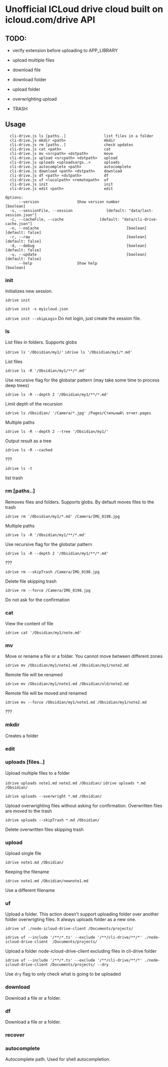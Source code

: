 # Unofficial ICLoud drive cloud built on icloud.com/drive API

## TODO:
- verify extension before uploading to APP_LIBRARY
- upload multiple files
- download file
- download folder
- upload folder

- overwrighting upload
- TRASH

## Usage
```Commands:
  cli-drive.js ls [paths..]                 list files in a folder
  cli-drive.js mkdir <path>                 mkdir
  cli-drive.js rm [paths..]                 check updates
  cli-drive.js cat <path>                   cat
  cli-drive.js mv <srcpath> <dstpath>       move
  cli-drive.js upload <srcpath> <dstpath>   upload
  cli-drive.js uploads <uploadsargs..>      uploads
  cli-drive.js autocomplete <path>          autocomplete
  cli-drive.js download <path> <dstpath>    download
  cli-drive.js df <path> <dstpath>          df
  cli-drive.js uf <localpath> <remotepath>  uf
  cli-drive.js init                         init
  cli-drive.js edit <path>                  edit

Options:
      --version                 Show version number                    [boolean]
  -s, --sessionFile, --session               [default: "data/last-session.json"]
  -c, --cacheFile, --cache                [default: "data/cli-drive-cache.json"]
  -n, --noCache                                       [boolean] [default: false]
  -r, --raw                                           [boolean] [default: false]
  -d, --debug                                         [boolean] [default: false]
  -u, --update                                        [boolean] [default: false]
      --help                    Show help                              [boolean]
```

### init

Initializes new session. 

`idrive init`

`idrive init -s myicloud.json`

`idrive init --skipLogin`
Do not login, just create the session file.

### ls

List files in folders. Supports globs

`idrive ls '/Obsidian/my1/'`
`idrive ls '/Obsidian/my1/*.md'`

List files

`idrive ls -R '/Obsidian/my1/**/*.md'`

Use recursive flag for the globstar pattern (may take some time to process deep trees)

`idrive ls -R --depth 2 '/Obsidian/my1/**/*.md'`

Limit depth of the recursion

`idrive ls /Obsidian/ '/Camera/*.jpg' /Pages/Стильный\ отчет.pages`

Multiple paths

`idrive ls -R --depth 2 --tree '/Obsidian/my1/'`

Output result as a tree

`idrive ls -R --cached`

???

`idrive ls -t`

list trash

### rm [paths..]

Removes files and folders. Supports globs. By default moves files to the trash

`idrive rm '/Obsidian/my1/*.md' /Camera/IMG_0198.jpg`

Multiple paths

`idrive ls -R '/Obsidian/my1/**/*.md'`

Use recursive flag for the globstar pattern

`idrive ls -R --depth 2 '/Obsidian/my1/**/*.md'`

???

`idrive rm --skipTrash /Camera/IMG_0198.jpg`

Delete file skipping trash

`idrive rm --force /Camera/IMG_0198.jpg`

Do not ask for the confirmation

### cat <path>

View the content of file

`idrive cat '/Obsidian/my1/note.md'`

### mv <srcpath> <dstpath>

Move or rename a file or a folder. You cannot move between different zones

`idrive mv /Obsidian/my1/note1.md /Obsidian/my1/note2.md`

Remote file will be renamed

`idrive mv /Obsidian/my1/note1.md /Obsidian/old/note2.md`

Remote file will be moved and renamed

`idrive mv --force /Obsidian/my1/note1.md /Obsidian/my1/note2.md`

???

### mkdir <path>

Creates a folder

### edit

### uploads [files..] <dstpath>

Upload multiple files to a folder

`idrive uploads note1.md note2.md /Obsidian/`
`idrive uploads *.md /Obsidian/`

`idrive uploads --overwright *.md /Obsidian/`

Upload overwrighting files without asking for confirmation. Overwritten files are moved to the trash

`idrive uploads --skipTrash *.md /Obsidian/`

Delete overwritten files skipping trash

### upload <srcfile> <dstpath>

Upload single file

`idrive note1.md /Obsidian/`

Keeping the filename

`idrive note1.md /Obsidian/newnote1.md`

Use a different filename

### uf <localpath> <remotepath>

Upload a folder. This action doesn't support uploading folder over another folder overwrigting files. It always uploads folder as a new one.

`idrive uf ./node-icloud-drive-client /Documents/projects/`

`idrive uf --include '/**/*.ts' --exclude '/**/cli-drive/**/*' ./node-icloud-drive-client  /Documents/projects/`

Upload a folder node-icloud-drive-client excluding files in cli-drive folder

`idrive uf --include '/**/*.ts' --exclude '/**/cli-drive/**/*' ./node-icloud-drive-client /Documents/projects/ --dry`


Use `dry` flag to only check what is going to be uploaded

### download <remotepath> <localpath>

Download a file or a folder.

### df <remotepath> <localpath>

Download a file or a folder.

### recover

### autocomplete <path>

Autocomplete path. Used for shell autocompletion.

